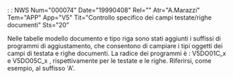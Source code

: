  :  : NWS Num="000074" Date="19990408" Rel="" Atr="A.Marazzi" Tem="APP" App="V5" Tit="Controllo specifico dei campi testate/righe documenti" Sts="20"

Nelle tabelle modello documento e tipo riga sono stati aggiunti i suffissi di programmi di aggiustamento, che consentono di campiare i tipi oggetti dei campi di testata e righe documenti.
La radice dei programmi è :  V5DO01C_x  e  V5DO05C_x , rispettivamente per le testate e le righe.
Riferirsi, come esempio, al suffisso 'A'.

